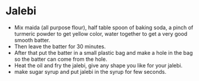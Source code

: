 # Jalebi

- Mix maida (all purpose flour), half table spoon of baking soda, a pinch of turmeric powder to get yellow color, water together
to get a very good smooth batter.
- Then leave the batter for 30 minutes. 
- After that put the batter in a small plastic bag and make a hole in the bag so the batter can come from the hole.
- Heat the oil and fry the jalebi, give any shape you like for your jalebi.
- make sugar syrup and put jalebi in the syrup for few seconds.
